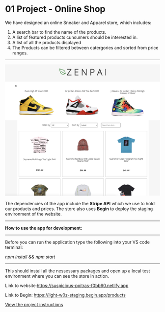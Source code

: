 # 01 Project - Online Shop

We have designed an online Sneaker and Apparel store, which includes:

1. A search bar to find the name of the products.
2. A list of featured products cunsumers should be interested in.
3. A list of all the products displayed
4. The Products can be filtered between catergories and sorted from price ranges.

---

![Sneakers and apparel shop](zenpai.png)

The dependencies of the app include the **Stripe API** which we use to hold our products and prices. The store also uses **Begin** to deploy the staging environment of the website.

---

**How to use the app for development:**

---

Before you can run the application type the following into your VS code terminal:

_npm install && npm start_

---

This should install all the nessessary packages and open up a local test environment where you can see the store in action.

Link to website:https://suspicious-poitras-f0bb60.netlify.app

Link to Begin: https://light-w0z-staging.begin.app/products

[View the project instructions](PROJECT-INSTRUCTIONS.md)
